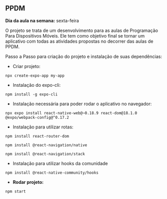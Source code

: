 ## PPDM

**Dia da aula na semana:** sexta-feira

O projeto se trata de um desenvolvimento para as aulas de Programação Para Dispositivos Móveis. Ele tem como objetivo final se tornar um aplicativo com todas as atividades propostas no decorrer das aulas de PPDM.

Passo a Passo para criação do projeto e instalação de suas dependências:
- Criar projeto:
```
npx create-expo-app my-app
```
- Instalação do expo-cli:
```
npm install -g expo-cli
```
- Instalação necessária para poder rodar o aplicativo no navegador:
```
npx expo install react-native-web@~0.18.9 react-dom@18.1.0 @expo/webpack-config@^0.17.2
```
- Instalação para utilizar rotas:
```
npm install react-router-dom
```
```
npm install @react-navigation/native
```
```
npm install @react-navigation/stack
```
- Instalação para utilizar hooks da comunidade
```
npm install @react-native-community/hooks
```
- **Rodar projeto:**
```
npm start
```
